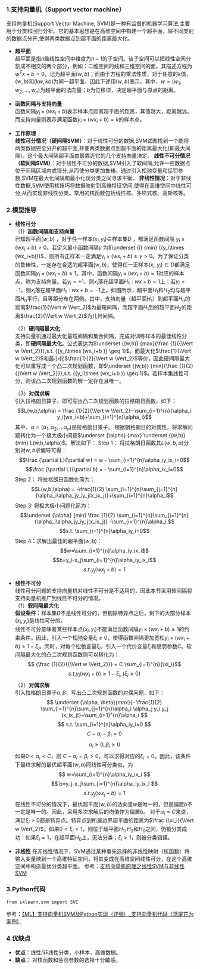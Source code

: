 ### 1.支持向量机（Support vector machine）  
支持向量机(Support Vector Machine, SVM)是一种有监督的机器学习算法,主要用于分类和回归分析。它的基本思想是在高维空间中构建一个超平面，将不同类别的数据点分开,使得两类数据点到超平面的距离最大化。  

- **超平面**  
	 超平面是指$n$维线性空间中维度为$n-1$的子空间。该子空间可以把线性空间分割成不相交的两个部分，例如：二维空间的线和三维空间的面。其描述方程为$w^Tx+b=0$，记为超平面$(w,b)$；而由于方程的乘法性质，对于任意的$k$值，$(w,b)$和$(kw,kb)$为同一超平面，因此下述用$(w,b)$表示。其中，$w=(w_1,w_2,...,w_{n})$为超平面的法向量；$b$为位移项，决定超平面与原点的距离。    
  
- **函数间隔与支持向量**  
	 函数间隔$y_i\times(wx_i+b)$表示样本点距离超平面的距离，其值越大，距离越远。而支持向量则表示满足函数$y_i\times(wx_i+b)=k$的样本点。  

- **工作原理**   
  **线性可分情况（硬间隔SVM）**：对于线性可分的数据,SVM试图找到一个能将两类数据完全分开的超平面,并使两类数据点到超平面的距离最大化(即最大间隔)。这个最大间隔超平面由最靠近它的几个支持向量决定。 
  **线性不可分情况（软间隔SVM）**：对于线性不可分的数据,SVM引入了软间隔,允许一些数据点位于间隔区域内或错分,从而使分类更加鲁棒。通过引入松弛变量和惩罚参数,SVM在最大化间隔和最小化误分类之间寻求平衡。 
  **非线性情况**：对于非线性数据,SVM使用核技巧将数据映射到高维特征空间,使得在高维空间中线性可分,从而实现非线性分类。常用的核函数包括线性核、多项式核、高斯核等。  

### 2.模型推导   
- **线性可分**   
  （1）**函数间隔和支持向量**  
	 已知超平面$(w,b)$ ，对于任一样本$(x_i,y_i)$$\in$样本集$D$ ，都满足函数间隔 $y_i\times(wx_i+b)>0$。若定义最小函数间隔$\gamma$ 为$\underset {i} {min} {(y_i\times (wx_i+b))}$，则所有正样本一定满足${y_i\times (wx_i+b )} \geq \gamma >0$。为了保证分类的鲁棒性，一定存在合适的超平面$(w,b)$，使得任一正样本$(x_i,y_i)\in{D}$都满足函数间隔${y_i\times (wx_i+b )} \geq 1$。其中，函数间隔${y_i\times (wx_i+b )} = 1$对应的样本点，称为支持向量。若$y_i=+1$，则$x_i$落在超平面$H_1:wx+b=1$上；若$y_i=-1$，则$x_i$落在超平面$H_1:wx+b=-1$上。如图所示，超平面$H_1$和$H_2$均与超平面$H_0$平行，且等距分布在两侧。其中，支持向量（超平面$H_1$）到超平面$H_0$的距离$\frac{1}{\Vert w \Vert_2}$为最短间隔，而超平面$H_1$到的超平面$H_2$的距离$\frac{2}{\Vert w \Vert_2}$为几何间隔。
  
  （2）**硬间隔最大化**   
	 支持向量机通过最大化最短间隔和集合间隔，完成对训练样本的最佳线性分类，即**硬间隔最大化**。公式表达为$\underset {(w,b)} {max}{\frac {1}{{\Vert w \Vert_2}}},s.t. {{y_i\times (wx_i+b )} \geq 1}$。而最大化$\frac{1}{\Vert w \Vert_2}$和最小化$\frac{1}{2}{\Vert w \Vert_2}$等价，因此硬间隔最大化可以重写成一个凸二次规划函数，即$\underset {(w,b)} {min}{\frac {1}{2}{{\Vert w \Vert_2}}},s.t. {{y_i\times (wx_i+b )} \geq 1}$。若样本集线性可分，则该凸二次规划函数的解一定存在且唯一。
  
  （3）**对偶求解**   
	  引入拉格朗日算子，即可写出凸二次规划函数的拉格朗日函数，如下：   
  $$L(w,b,\alpha) = \frac {1}{2}{\Vert w \Vert_2}- \sum_{i=1}^{n}{\alpha_i y_i(wx_i+b)+\sum_{i=1}^{n}\alpha_i}$$
  其中，$\alpha=(\alpha_1,\alpha_2,...\alpha_n)$是拉格朗日乘子。 
  根据朗格朗日的对偶性，将求解问题转化为一个极大极小问题$\underset {\alpha} {max} \underset {(w,b)} {min} L(w,b,\alpha)$。解法如下： 
  Step 1： 将拉格朗日函数其$L(w,b,\alpha)$分别对$w,b$求偏导可得： 
$$\frac {\partial L}{\partial w} = w - \sum_{i=1}^{n}\alpha_iy_ix_i=0$$
$$\frac {\partial L}{\partial b} = - \sum_{i=1}^{n}\alpha_ix_i=0$$
  Step 2： 将拉格朗日函数化简为：  
$$L(w,b,\alpha) = -\frac{1}{2} \sum_{i=1}^{n}\sum_{j=1}^{n}{\alpha_i\alpha_jy_iy_j(x_ix_j)}+\sum_{i=1}^{n}\alpha_i$$
  Step 3: 将极大极小问题化简为：  
$$\underset {\alpha} {min} \frac {1}{2} \sum_{i=1}^{n}\sum_{j=1}^{n}{\alpha_i\alpha_jy_iy_j(x_ix_j)} -\sum_{i=1}^{n}\alpha_i,$$
$$s.t. \sum_{i=1}^{n}\alpha_iy_i=0$$
  Step 4：求解出最佳的超平面$(w,b)$：  
$$w=\sum_{i=1}^{n}\alpha_iy_ix_i$$
$$b=y_i-x_j\sum_{i=1}^{n}\alpha_iy_ix_i$$
$$s.t.  y_j(wx_j+b)=1$$

- **线性不可分**    
	线性可分问题的支持向量机对线性不可分是不适用的，因此本节采用软间隔将支持向量机推广到线性不可分的情况。  
（1）**软间隔最大化**  
	**假设条件**：样本集$D$不是线性可分的，但剔除特异点之后，剩下的大部分样本$(x_i,y_i)$是线性可分的。  
	线性不可分意味着某些样本点$(x_i,y_i)$不能满足函数间隔${y_i\times (wx_i+b )} \geq 1$的约束条件。因此，引入一个松弛变量$\xi_i \geq0$，使得函数间隔更加宽松${y_i\times (wx_i+b )} \geq 1-\xi_i$。同时，对每个松弛变量$\xi_i$，引入一个代价变量$\xi_i$和惩罚参数$C$。软间隔最大化的凸二次规划函数则可以转化为：  
$$
{\frac {1}{2}{{\Vert w \Vert_2}}} + C \sum_{i=1}^{n}{\xi_i}$$
$$
s.t. 	{y_i(wx_i+b) \geq 1-\xi_i},({ \xi_i\geq 0})
$$
（2）**对偶求解**  
	引入拉格朗日乘子$\alpha,\beta$，写出凸二次规划函数的对偶问题，如下：  
$$
\underset {\alpha, \beta}{max}{- \frac{1}{2} \sum_{i=1}^{n}\sum_{j=1}^{n}\alpha_i \alpha_j y_i y_j (x_ix_j)}+\sum_{i=1}^{n}\alpha_i
$$
$$
s.t. \sum_{i=1}^{n}\alpha_iy_i=0
$$
$$
C-\alpha_i-\beta_i=0
$$
$$
\alpha_i \geq 0, \beta_i \geq 0
$$
如果$0 < \alpha_i < C$，则 $C − \alpha_i = \beta_i > 0$，可以求得对应的$\xi_i=0$。因此，该条件下最终求解的最优超平面$(w,b)$同线性可分类似，为
 $$
  w=\sum_{i=1}^{n}\alpha_iy_ix_i
$$
$$
b=y_j-x_j\sum_{i=1}^{n}\alpha_iy_ix_i
$$
$$
s.t.  y_j(wx_j+b)=1
$$
在线性不可分的情况下，最优超平面$(w,b)$的法向量$w$是唯一的，但是偏置$b$不一定是唯一的。因此，采用多次求解后的均值作为偏置$b$。
对于$\alpha_i =C$来说，满足$\xi_i >0$都是特异点。特异点到所属边界超平面的距离为$\frac {\xi_i}{\Vert w \Vert_2}$。如果$0<\xi_i<1$，则位于超平面$H_1,H_2$和$H_0$之间，仍被分类成功：如果$\xi_i=1$，在超平面$H_0$上，无法分类；$\xi_i>1$，则被分类错误。   

- **非线性**
在非线性情况下，SVM通过某种事先选择的非线性映射（核函数）将输入变量映到一个高维特征空间，将其变成在高维空间线性可分，在这个高维空间中构造最优分类超平面。
参考：[支持向量机原理之线性SVM与非线性SVM](https://blog.csdn.net/qq_45823424/article/details/113420320)

### 3.Python代码
`from sklearn.svm import SVC`

参考：[【ML】支持向量机SVM及Python实现（详细）_支持向量机代码（鸢尾花为案例）](https://blog.csdn.net/weixin_66845445/article/details/137054240)

### 4.优缺点

- **优点**：线性/非线性分类，小样本，高维数据。
-  **缺点**： 对核函数和惩罚参数的选择十分敏感。
